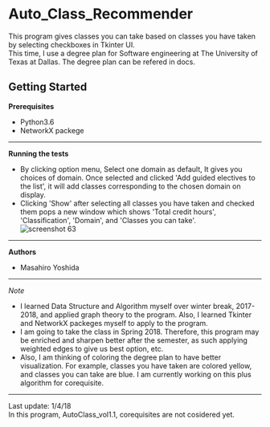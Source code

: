Auto_Class_Recommender
===============================
This program gives classes you can take based on classes you have taken by selecting checkboxes in Tkinter UI.    
This time, I use a degree plan for Software engineering at The University of Texas at Dallas.
The degree plan can be refered in docs.

Getting Started
-------------------------------
**Prerequisites**         
- Python3.6
- NetworkX packege
----------------------------
**Running the tests**    
- By clicking option menu, Select one domain as default, It gives you choices of domain. Once selected and clicked 'Add guided electives to the list', it will add classes corresponding to the chosen domain on display.   
- Clicking 'Show' after selecting all classes you have taken and checked them pops a new window which shows 'Total credit hours', 'Classification', 'Domain', and 'Classes you can take'.  
![screenshot 63](https://user-images.githubusercontent.com/33169818/34582746-a4d0e830-f15a-11e7-9fa8-329814f0efcf.png)   
-----------------------------------------
**Authors**    
- Masahiro Yoshida   
---------------------------
*Note*          
- I learned Data Structure and Algorithm myself over winter break, 2017-2018, and applied graph theory to the program. Also, I learned Tkinter and NetworkX packeges myself to apply to the program.    
- I am going to take the class in Spring 2018. Therefore, this program may be enriched and sharpen better after the semester, as such applying weighted edges to give us best option, etc.    
- Also, I am thinking of coloring the degree plan to have better visualization. For example, classes you have taken are colored yellow, and classes you can take are blue. I am currently working on this plus algorithm for corequisite. 
------------------------------------ 
Last update: 1/4/18   
In this program, AutoClass_vol1.1, corequisites are not cosidered yet. 
